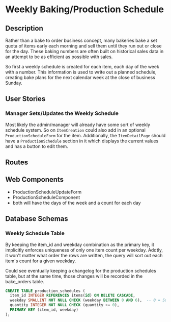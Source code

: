 # Weekly Baking/Production Schedule

## Description
Rather than a bake to order business concept, many bakeries bake a set quota of items early each morning and sell them until they run out or close for the day. These baking numbers are often built on historical sales data in an attempt to be as efficient as possible with sales.

So first a weekly schedule is created for each item, each day of the week with a number. This information is used to write out a planned schedule, creating bake plans for the next calendar week at the close of business Sunday. 

## User Stories
### Manager Sets/Updates the Weekly Schedule
Most likely the admin/manager will already have some sort of weekly schedule system. So on `ItemCreation` could also add in an optional `ProductionScheduleForm` for the item. Additionally, the `ItemDetailPage` should have a `ProductionSchedule` section in it which displays the current values and has a button to edit them.



## Routes

## Web Components
- ProductionScheduleUpdateForm
- ProductionScheduleComponent
- both will have the days of the week and a count for each day

## Database Schemas
### Weekly Schedule Table
By keeping the item_id and weekday combination as the primary key, it implicitly enforces uniqueness of only one item count per weekday. Addtly, it won't matter what order the rows are written, the query will sort out each item's count for a given weekday. 

Could see eventually keeping a changelog for the production schedules table, but at the same time, those changes will be recorded in the bake_orders table.

```sql
CREATE TABLE production_schedules (
  item_id INTEGER REFERENCES items(id) ON DELETE CASCADE,
  weekday SMALLINT NOT NULL CHECK (weekday BETWEEN 0 AND 6),  -- 0 = Sun
  quantity INTEGER NOT NULL CHECK (quantity >= 0),
  PRIMARY KEY (item_id, weekday)
);
```





